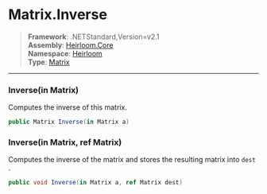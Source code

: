 # Matrix.Inverse

> **Framework**: .NETStandard,Version=v2.1  
> **Assembly**: [Heirloom.Core][0]  
> **Namespace**: [Heirloom][0]  
> **Type**: [Matrix][1]  

--------------------------------------------------------------------------------

### Inverse(in Matrix)

Computes the inverse of this matrix.

```cs
public Matrix Inverse(in Matrix a)
```

### Inverse(in Matrix, ref Matrix)

Computes the inverse of the matrix and stores the resulting matrix into `dest` .

```cs
public void Inverse(in Matrix a, ref Matrix dest)
```

[0]: ..\Heirloom.Core.md
[1]: Heirloom.Matrix.md
